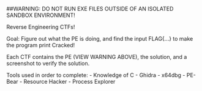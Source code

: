 ##WARNING: DO NOT RUN EXE FILES OUTSIDE OF AN ISOLATED SANDBOX ENVIRONMENT!


Reverse Engineering CTFs!

Goal: Figure out what the PE is doing, and find the input FLAG{...} to make the program
    print Cracked! 

Each CTF contains the PE (VIEW WARNING ABOVE), the solution, and a screenshot to verify the solution.

Tools used in order to complete:
    - Knowledge of C
    - Ghidra
    - x64dbg
    - PE-Bear
    - Resource Hacker
    - Process Explorer